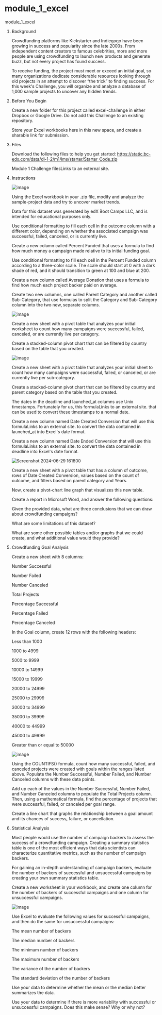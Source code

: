 # module_1_excel
module_1_excel

1. Background

   Crowdfunding platforms like Kickstarter and Indiegogo have been growing in success and popularity since the late 2000s. From independent content creators to famous celebrities, more and more people are using crowdfunding to launch new products and generate buzz,        but not every project has found success.

   To receive funding, the project must meet or exceed an initial goal, so many organizations dedicate considerable resources looking through old projects in an attempt to discover “the trick” to finding success. For this week's Challenge, you will organize and            analyze a database of 1,000 sample projects to uncover any hidden trends.


2. Before You Begin

   Create a new folder for this project called excel-challenge in either Dropbox or Google Drive. Do not add this Challenge to an existing repository.

   Store your Excel workbooks here in this new space, and create a sharable link for submission.


3. Files

   Download the following files to help you get started: https://static.bc-edx.com/data/dl-1-2/m1/lms/starter/Starter_Code.zip 

   Module 1 Challenge filesLinks to an external site.


4. Instructions

   ![image](https://github.com/Dong-kyu-Kim/module_1_excel/assets/154038146/06adaa17-dfb5-4846-88ff-2cce8eeb3ca2)

   Using the Excel workbook in your .zip file, modify and analyze the sample-project data and try to uncover market trends.

   Data for this dataset was generated by edX Boot Camps LLC, and is intended for educational purposes only.

   Use conditional formatting to fill each cell in the outcome column with a different color, depending on whether the associated campaign was successful, failed, canceled, or is currently live.

   Create a new column called Percent Funded that uses a formula to find how much money a campaign made relative to its initial funding goal.

   Use conditional formatting to fill each cell in the Percent Funded column according to a three-color scale. The scale should start at 0 with a dark shade of red, and it should transition to green at 100 and blue at 200.

   Create a new column called Average Donation that uses a formula to find how much each project backer paid on average.

   Create two new columns, one called Parent Category and another called Sub-Category, that use formulas to split the Category and Sub-Category column into the two new, separate columns.

   ![image](https://github.com/Dong-kyu-Kim/module_1_excel/assets/154038146/2ee539bb-9ecc-41c6-91df-44398845f083)

   Create a new sheet with a pivot table that analyzes your initial worksheet to count how many campaigns were successful, failed, canceled, or are currently live per category.

   Create a stacked-column pivot chart that can be filtered by country based on the table that you created.

   ![image](https://github.com/Dong-kyu-Kim/module_1_excel/assets/154038146/c1172d19-791d-409d-848f-97bc04a0803a)

   Create a new sheet with a pivot table that analyzes your initial sheet to count how many campaigns were successful, failed, or canceled, or are currently live per sub-category.

   Create a stacked-column pivot chart that can be filtered by country and parent category based on the table that you created.

   The dates in the deadline and launched_at columns use Unix timestamps. Fortunately for us, this formulaLinks to an external site. that can be used to convert these timestamps to a normal date.

   Create a new column named Date Created Conversion that will use this formulaLinks to an external site. to convert the data contained in launched_at into Excel's date format.

   Create a new column named Date Ended Conversion that will use this formulaLinks to an external site. to convert the data contained in deadline into Excel's date format.

   ![Screenshot 2024-06-29 161800](https://github.com/Dong-kyu-Kim/module_1_excel/assets/154038146/5dcf89a9-00d7-4009-adf5-b4f1f791dbd6) 

   Create a new sheet with a pivot table that has a column of outcome, rows of Date Created Conversion, values based on the count of outcome, and filters based on parent category and Years.

   Now, create a pivot-chart line graph that visualizes this new table.

   Create a report in Microsoft Word, and answer the following questions:

   Given the provided data, what are three conclusions that we can draw about crowdfunding campaigns?

   What are some limitations of this dataset?

   What are some other possible tables and/or graphs that we could create, and what additional value would they provide?


5. Crowdfunding Goal Analysis

   Create a new sheet with 8 columns:

   Number Successful

   Number Failed

   Number Canceled

   Total Projects

   Percentage Successful

   Percentage Failed

   Percentage Canceled

   In the Goal column, create 12 rows with the following headers:

   Less than 1000

   1000 to 4999

   5000 to 9999

   10000 to 14999

   15000 to 19999

   20000 to 24999

   25000 to 29999

   30000 to 34999

   35000 to 39999

   40000 to 44999

   45000 to 49999

   Greater than or equal to 50000

   ![image](https://github.com/Dong-kyu-Kim/module_1_excel/assets/154038146/a1fc3436-149a-46f3-9dea-ebc7ecc66975)

   Using the COUNTIFS() formula, count how many successful, failed, and canceled projects were created with goals within the ranges listed above. Populate the Number Successful, Number Failed, and Number Canceled columns with these data points.

   Add up each of the values in the Number Successful, Number Failed, and Number Canceled columns to populate the Total Projects column. Then, using a mathematical formula, find the percentage of projects that were successful, failed, or canceled per goal range.

   Create a line chart that graphs the relationship between a goal amount and its chances of success, failure, or cancellation.


6. Statistical Analysis
  
   Most people would use the number of campaign backers to assess the success of a crowdfunding campaign. Creating a summary statistics table is one of the most efficient ways that data scientists can characterize quantitative metrics, such as the number of campaign       backers.

   For gaining an in-depth understanding of campaign backers, evaluate the number of backers of successful and unsuccessful campaigns by creating your own summary statistics table.

   Create a new worksheet in your workbook, and create one column for the number of backers of successful campaigns and one column for unsuccessful campaigns.

   ![image](https://github.com/Dong-kyu-Kim/module_1_excel/assets/154038146/9ccd9566-db09-4d9f-a82f-edd2b53fc4ec)

   Use Excel to evaluate the following values for successful campaigns, and then do the same for unsuccessful campaigns:

   The mean number of backers

   The median number of backers

   The minimum number of backers

   The maximum number of backers

   The variance of the number of backers

   The standard deviation of the number of backers

   Use your data to determine whether the mean or the median better summarizes the data.

   Use your data to determine if there is more variability with successful or unsuccessful campaigns. Does this make sense? Why or why not?
